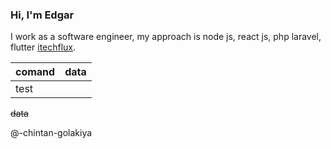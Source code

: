  ### Hi, I'm Edgar
 I work as a software engineer, my approach is node js, react js, php laravel, flutter
  [itechflux](https://techflux.web.app).


| comand | data |
| -------|------|
| test   |      |

~~data~~ 
<!-- This content will not appear in the rendered Markdown -->

@-chintan-golakiya
